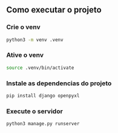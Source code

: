 ## Como executar o projeto

### Crie o venv
```sh
python3 -m venv .venv
```

### Ative o venv
```sh
source .venv/bin/activate
```

### Instale as dependencias do projeto
```sh
pip install django openpyxl
```

### Execute o servidor
```sh
python3 manage.py runserver
```

